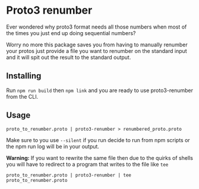# Proto3 renumber

Ever wondered why proto3 format needs all those numbers when most of the times you just end up doing sequential numbers?

Worry no more this package saves you from having to manually renumber your protos just provide a file you want to renumber on the standard input and it will spit out the result to the standard output.

## Installing

Run `npm run build` then `npm link` and you are ready to use proto3-renumber from the CLI.

## Usage

```
proto_to_renumber.proto | proto3-renumber > renumbered_proto.proto
```

Make sure to you use `--silent` if you run decide to run from npm scripts or the npm run log will be in your output.

**Warning:** If you want to rewrite the same file then due to the quirks of shells you will have to redirect to a program that writes to the file like `tee`

```
proto_to_renumber.proto | proto3-renumber | tee proto_to_renumber.proto
```

